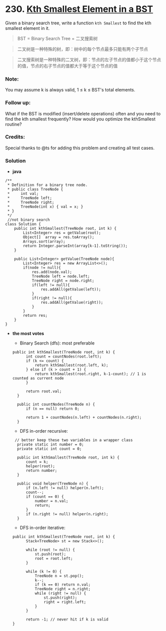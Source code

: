 # 230. [Kth Smallest Element in a BST](https://leetcode.com/problems/kth-smallest-element-in-a-bst/description/)

Given a binary search tree, write a function `kth Smallest` to find the kth smallest element in it.

> BST = Binary Search Tree =  二叉搜索树

>二叉树是一种特殊的树，即：树中的每个节点最多只能有两个子节点

>二叉搜索树是一种特殊的二叉树，即：节点的左子节点的值都小于这个节点的值，节点的右子节点的值都大于等于这个节点的值

### Note: 
You may assume k is always valid, 1 ≤ k ≤ BST's total elements.

### Follow up:
What if the BST is modified (insert/delete operations) often and you need to find the kth smallest frequently? How would you optimize the kthSmallest routine?

### Credits:
Special thanks to @ts for adding this problem and creating all test cases.


### Solution

* **java**
```
/**
 * Definition for a binary tree node.
 * public class TreeNode {
 *     int val;
 *     TreeNode left;
 *     TreeNode right;
 *     TreeNode(int x) { val = x; }
 * }
 */
 //not binary search
class Solution {
    public int kthSmallest(TreeNode root, int k) {
        List<Integer> res = getValue(root);
        Object[]  array = res.toArray();
        Arrays.sort(array);
        return Integer.parseInt(array[k-1].toString());
    }
    
    public List<Integer> getValue(TreeNode node){
        List<Integer> res = new ArrayList<>();
        if(node != null){
            res.add(node.val);
            TreeNode left = node.left;
            TreeNode right = node.right;
            if(left != null){
                res.addAll(getValue(left));
            }
            if(right != null){
                res.addAll(getValue(right));
            } 
        }
        return res;
    }
}
```

* **the most votes** 

  * Binary Search (dfs): most preferable
  ```
  public int kthSmallest(TreeNode root, int k) {
        int count = countNodes(root.left);
        if (k <= count) {
            return kthSmallest(root.left, k);
        } else if (k > count + 1) {
            return kthSmallest(root.right, k-1-count); // 1 is counted as current node
        }
        
        return root.val;
    }
    
    public int countNodes(TreeNode n) {
        if (n == null) return 0;
        
        return 1 + countNodes(n.left) + countNodes(n.right);
    }
    ```

  * DFS in-order recursive:
  ```
   // better keep these two variables in a wrapper class
    private static int number = 0;
    private static int count = 0;

    public int kthSmallest(TreeNode root, int k) {
        count = k;
        helper(root);
        return number;
    }
    
    public void helper(TreeNode n) {
        if (n.left != null) helper(n.left);
        count--;
        if (count == 0) {
            number = n.val;
            return;
        }
        if (n.right != null) helper(n.right);
    }
  ```
  * DFS in-order iterative:
  ```
  public int kthSmallest(TreeNode root, int k) {
        Stack<TreeNode> st = new Stack<>();
        
        while (root != null) {
            st.push(root);
            root = root.left;
        }
            
        while (k != 0) {
            TreeNode n = st.pop();
            k--;
            if (k == 0) return n.val;
            TreeNode right = n.right;
            while (right != null) {
                st.push(right);
                right = right.left;
            }
        }
        
        return -1; // never hit if k is valid
  }
  ```
